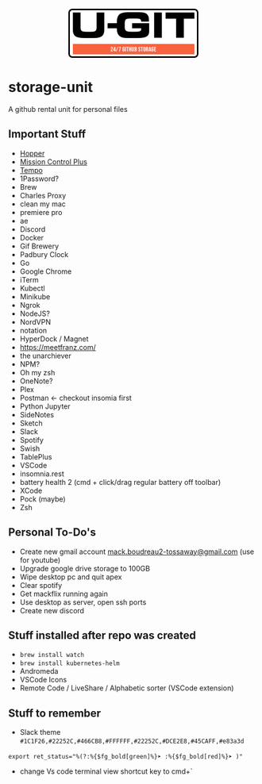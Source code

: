 <p align="center">
  <img src=".readme/logo.png">
</p>

# storage-unit
A github rental unit for personal files

## Important Stuff
- [Hopper](https://www.hopperapp.com)
- [Mission Control Plus](https://fadel.io/MissionControlPlus)
- [Tempo](https://www.yourtempo.co/)
- 1Password?
- Brew 
- Charles Proxy
- clean my mac
- premiere pro
- ae
- Discord
- Docker
- Gif Brewery 
- Padbury Clock
- Go
- Google Chrome
- iTerm
- Kubectl
- Minikube
- Ngrok
- NodeJS?
- NordVPN
- notation
- HyperDock / Magnet
- https://meetfranz.com/
- the unarchiever
- NPM?
- Oh my zsh
- OneNote?
- Plex
- Postman <- checkout insomia first
- Python Jupyter 
- SideNotes
- Sketch
- Slack
- Spotify
- Swish
- TablePlus
- VSCode
- insomnia.rest
- battery health 2 (cmd + click/drag regular battery off toolbar)
- XCode
- Pock (maybe)
- Zsh


## Personal To-Do's
- Create new gmail account mack.boudreau2-tossaway@gmail.com (use for youtube)
- Upgrade google drive storage to 100GB
- Wipe desktop pc and quit apex
- Clear spotify
- Get mackflix running again
- Use desktop as server, open ssh ports
- Create new discord

## Stuff installed after repo was created
- `brew install watch`
- `brew install kubernetes-helm`
- Andromeda
- VSCode Icons
- Remote Code / LiveShare / Alphabetic sorter (VSCode extension)

## Stuff to remember 
- Slack theme `#1C1F26,#22252C,#466CB8,#FFFFFF,#22252C,#DCE2E8,#45CAFF,#e83a3d`

 `export ret_status="%(?:%{$fg_bold[green]%}➤ :%{$fg_bold[red]%}➤ )"`

 - change Vs code terminal view shortcut key to cmd+`